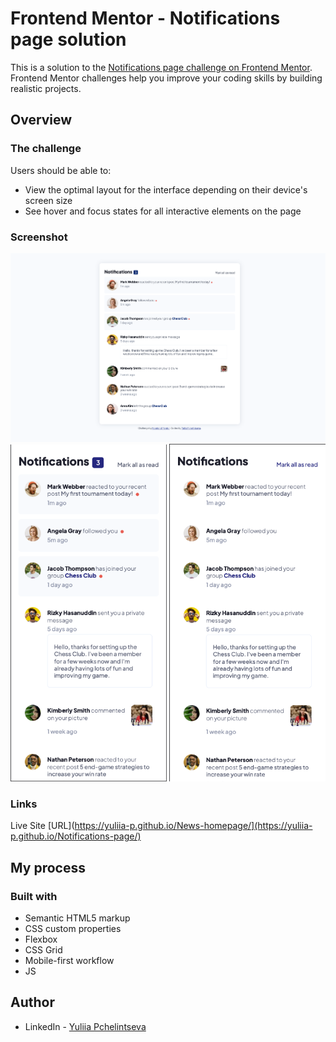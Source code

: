 # Frontend Mentor - Notifications page solution

This is a solution to the [Notifications page challenge on Frontend Mentor](https://www.frontendmentor.io/challenges/notifications-page-DqK5QAmKbC). Frontend Mentor challenges help you improve your coding skills by building realistic projects.

## Overview

### The challenge

Users should be able to:

- View the optimal layout for the interface depending on their device's screen size
- See hover and focus states for all interactive elements on the page


### Screenshot

<p align="middle">
<img src="./images/desktop.png" width="1000">
<img src="./images/mobile.png" width="250">
<img src="./images/mobile-2.png" width="250">
</p>

### Links

Live Site [URL](https://yuliia-p.github.io/News-homepage/](https://yuliia-p.github.io/Notifications-page/)

## My process

### Built with

- Semantic HTML5 markup
- CSS custom properties
- Flexbox
- CSS Grid
- Mobile-first workflow
- JS

## Author

- LinkedIn - [Yuliia Pchelintseva](https://https://www.linkedin.com/in/yuliia-pch/)

